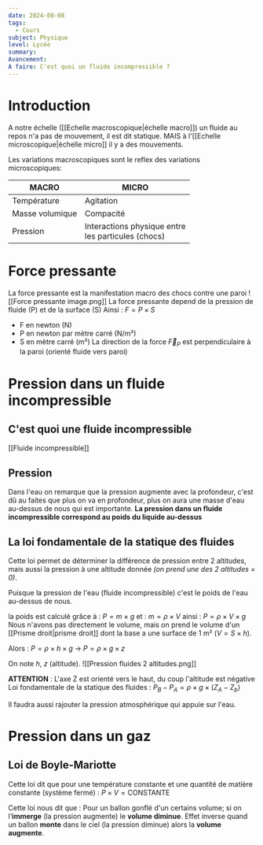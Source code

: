 ```yaml
---
date: 2024-08-08
tags:
  - Cours
subject: Physique
level: Lycée
summary: 
Avancement: 
A faire: C'est quoi un fluide incompressible ?
---
```

# Introduction
 A notre échelle ([[Echelle macroscopique|échelle macro]]) un fluide au repos n'a pas de mouvement, il est dit statique.
 MAIS à l'[[Echelle microscopique|échelle micro]] il y a des mouvements.

Les variations macroscopiques sont le reflex des variations microscopiques:

| MACRO           | MICRO                                                  |
| --------------- | ------------------------------------------------------ |
| Température     | Agitation                                              |
| Masse volumique | Compacité                                              |
| Pression        | Interactions physique entre <br>les particules (chocs) |
# Force pressante
La force pressante est la manifestation macro des chocs contre une paroi
![[Force pressante image.png]]
La force pressante depend de la pression de fluide (P) et de la surface (S)
Ainsi : $F = P\times S$
- F en newton (N)
- P en newton par mètre carré (N/m²)
- S en mètre carré (m²)
La direction de la force $\vec{F}_{P}$ est perpendiculaire à la paroi (orienté fluide vers paroi)

# Pression dans un fluide incompressible
## C'est quoi une fluide incompressible
[[Fluide incompressible]]
## Pression
Dans l'eau on remarque que la pression augmente avec la profondeur, c'est dû au faites que plus on va en profondeur, plus on aura une masse d'eau au-dessus de nous qui est importante.
**La pression dans un fluide incompressible correspond au poids du liquide au-dessus**

## La loi fondamentale de la statique des fluides
Cette loi permet de déterminer la différence de pression entre 2 altitudes, mais aussi la pression à une altitude donnée *(on prend une des 2 altitudes = 0)*.

Puisque la pression de l'eau (fluide incompressible) c'est le poids de l'eau au-dessus de nous.

la poids est calculé grâce à :
$P=m\times g$
et : $m = \rho \times V$
ainsi : $P = \rho \times V\times g$
Nous n'avons pas directement le volume, mais on prend le volume d'un [[Prisme droit|prisme droit]] dont la base a une surface de 1 m² ($V=S\times h$).

Alors : $P=\rho \times h\times g$  -> $P=\rho \times g\times z$

On note $h$, $z$ (altitude).
![[Pression fluides 2 altitudes.png]]

**ATTENTION** : L'axe Z est orienté vers le haut, du coup l'altitude est négative
Loi fondamentale de la statique des fluides :
$P_{B}-P_{A} = \rho\times g\times(Z_{A}-Z_{b})$

Il faudra aussi rajouter la pression atmosphérique qui appuie sur l'eau.

# Pression dans un gaz
## Loi de Boyle-Mariotte
Cette loi dit que pour une température constante et une quantité de matière constante (système fermé) : $P\times V=\text{CONSTANTE}$

Cette loi nous dit que :
Pour un ballon gonflé d'un certains volume; si on l'**immerge** (la pression augmente) le **volume diminue**. Effet inverse quand un ballon **monte** dans le ciel (la pression diminue) alors la **volume augmente**.